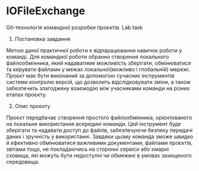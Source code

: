 # IOFileExchange

Git-технологія командної розробки проєктів. Lab task

1. Постановка завдання

Метою даної практичної роботи є відпарацювання навичок роботи у команді.
Для командної роботи обранно створення локального файлообмінника, 
який надаватиме можливість зберігати, обмінюватися
та керувати файлами у межах локальної(можливо і глобальній) мережі. 
Проєкт має бути виконаний за допомогою сучасних інструментів 
системи контролю версій, що дозволить відслідковувати зміни, 
а також забезпечить злагоджену взаємодію 
між учасниками команди на різних етапах проєкту.

2. Опис проєкту

Проєкт передбачає створення простого файлообмінника, 
орієнтованого на локальне використання всередині команди. 
Цей інструмент буде зберігати та надавати доступ до файлів, 
забезпечуючи безпеку передачі даних і зручність у використанні. 
Завдяки цьому команда зможе швидко й ефективно обмінюватися 
важливими документами, файлами проєктів, звітами тощо, 
не покладаючись на сторонні сервіси або хмарні сховища, 
які можуть бути недоступні чи обмежені в умовах захищеного середовища.
